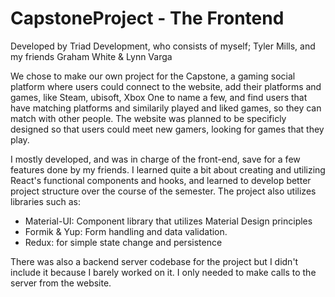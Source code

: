 # CapstoneProject - The Frontend

Developed by Triad Development, who consists of myself; Tyler Mills, and my friends Graham White & Lynn Varga

We chose to make our own project for the Capstone, a gaming social platform where users could connect to the website, add their platforms and games, like Steam, ubisoft, Xbox One to name a few, and find users that have matching platforms and similarily played and liked games, so they can match with other people. The website was planned to be specificly designed so that users could meet new gamers, looking for games that they play.

I mostly developed, and was in charge of the front-end, save for a few features done by my friends. I learned quite a bit about creating and utilizing React's functional components and hooks, and learned to develop better project structure over the course of the semester. 
The project also utilizes libraries such as:
- Material-UI: Component library that utilizes Material Design principles
- Formik & Yup: Form handling and data validation.
- Redux: for simple state change and persistence

There was also a backend server codebase for the project but I didn't include it because I barely worked on it. I only needed to make calls to the server from the website.

